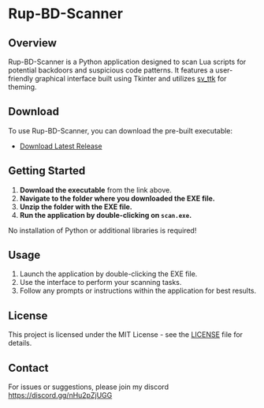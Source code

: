 # Rup-BD-Scanner

## Overview

Rup-BD-Scanner is a Python application designed to scan Lua scripts for potential backdoors and suspicious code patterns. It features a user-friendly graphical interface built using Tkinter and utilizes [sv_ttk](https://github.com/rdbende/Sun-Valley-ttk-theme) for theming.

## Download

To use Rup-BD-Scanner, you can download the pre-built executable:

- [Download Latest Release](https://github.com/user-attachments/files/17629656/Rup-BD-Scanner.zip)

## Getting Started

1. **Download the executable** from the link above.
2. **Navigate to the folder where you downloaded the EXE file.**
2. **Unzip the folder with the EXE file.**
3. **Run the application by double-clicking on `scan.exe`.**

No installation of Python or additional libraries is required!

## Usage

1. Launch the application by double-clicking the EXE file.
2. Use the interface to perform your scanning tasks.
3. Follow any prompts or instructions within the application for best results.

## License

This project is licensed under the MIT License - see the [LICENSE](LICENSE) file for details.

## Contact

For issues or suggestions, please join my discord https://discord.gg/nHu2pZjUGG
